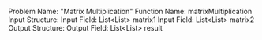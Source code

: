 Problem Name: "Matrix Multiplication"
Function Name: matrixMultiplication
Input Structure:
Input Field: List<List<int>> matrix1
Input Field: List<List<int>> matrix2
Output Structure:
Output Field: List<List<int>> result

